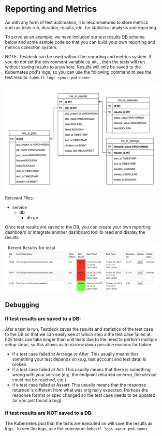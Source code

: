 # Reporting and Metrics

As with any form of test automation, it is recommended to store metrics such as tests run, duration, results, etc. for statistical analysis and reporting.

To serve as an example, we have included our test results DB schema below and some sample code so that you can build your own reporting and metrics collection system.

NOTE: Testdeck can be used without the reporting and metrics system. If you do not set the environment variable `DB_URL` , then the tests will run without saving results to anywhere. Results will only be saved to the Kubernetes pod's logs, so you can use the following command to see the test results: `kubectl logs <your-pod-name>`

![Testdeck Test Results DB Schema](images/metrics.png?raw=true)

Relevant Files:
- service
    - db
        - db.go

Once test results are saved to the DB, you can create your own reporting dashboard or integrate another dashboard tool to read and display the results.

![Testdeck Test Results Dashboard](images/reporting.png?raw=true)

## Debugging

### If test results are saved to a DB:

Afer a test is run, Testdeck saves the results and statistics of the test case to the DB so that we can easily see at which step a the test case failed at. E2E tests can take longer than unit tests due to the need to perform multiple setup steps, so this allows us to narrow down possible reasons for failure:

- If a test case failed at Arrange or After: This usually means that something your test depends on (e.g. test account and test data) is broken.
- If a test case failed at Act: This usually means that there is something wrong with your service (e.g. the endpoint returned an error, the service could not be reached, etc.).
- If a test case failed at Assert: This usually means that the response returned is different from what was originally expected. Perhaps the response format or spec changed so the test case needs to be updated (or you just found a bug).

### If test results are NOT saved to a DB:

The Kubernetes pod that the tests are executed on will save the results as logs. To see the logs, use the command: `kubectl logs <your-pod-name>`

